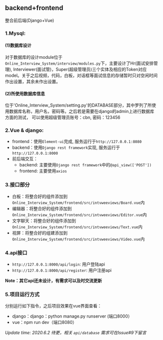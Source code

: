 ## backend+frontend
整合前后端(Django+Vue)
### 1.Mysql: 
#### (1)数据库设计
对于数据库的设计module位于`Online_Interview_System/interview/modules.py`下，主要设计了Hr(面试安排管理), Interviewer(面试管)，Super(超级管理员)三个实体及相应的Token对应model。关于之后视频，代码，白板，对话框等面试信息的存储暂时只对空闲时间作出设置，其余未作出设置。
#### (2)所使用数据库信息
位于'Online_Interview_System/setting.py'的DATABASE部分，其中罗列了所使用数据库名称，用户名，密码等。之后若是需要在django的admin上进行数据库方面的测试， 可以使用超级管理员账号：cbn, 密码：123456
### 2.Vue & django: 
- frontend：使用`Element-ui`完成, 服务运行于`http://127.0.0.1:8080`
- backend：使用`Django rest framework`实现, 服务运行于`http://127.0.0.1:8000`
- 前后端交互：
	- backend: 主要使用`Django rest framework`中的`@api_view(['POST'])`
	- frontend: 主要使用`axios`

### 3.接口部分
- 白板：将整合好的组件添加到`Online_Interview_System/frontend/src/intvweeviews/Board.vue`内
- 编辑器：将整合好的组件添加到`Online_Interview_System/frontend/src/intvweeviews/Editor.vue`内
- 文字聊天：将整合好的组件添加到`Online_Interview_System/frontend/src/intvweeviews/Text.vue`内
- 视屏：将整合好的组建添加到`Online_Interview_System/frontend/src/intvweeviews/Video.vue`内
### 4.api接口
- `http://127.0.0.1:8000/api/login`: 用户登陆api
- `http://127.0.0.1:8000/api/register`: 用户注册api

**Note：其它api还未设计，有需求可以及时交流更新**
### 5.项目运行方式
分别运行如下指令，之后项目效果在vue界面查看：
- django：django：python manage.py runserver (端口8000）
- vue：npm run dev（端口8080）




<I>Update time: 2020.6.2</I>
<I>待更，相关 `api/database` 需求可在Issue#9下留言</I>
